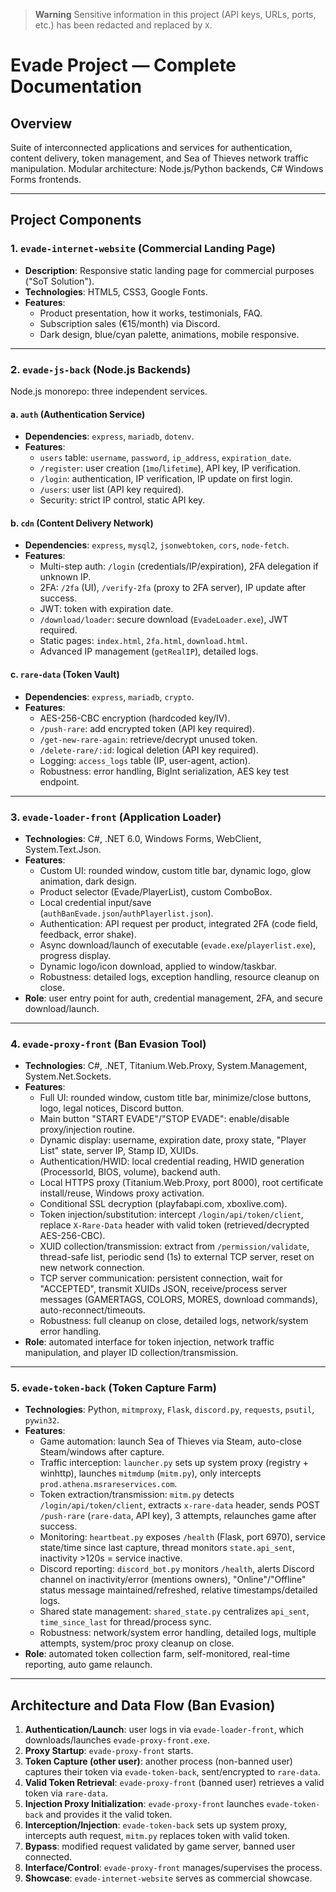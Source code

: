 > **Warning**
> Sensitive information in this project (API keys, URLs, ports, etc.) has been redacted and replaced by `X`.

# Evade Project — Complete Documentation

## Overview

Suite of interconnected applications and services for authentication, content delivery, token management, and Sea of Thieves network traffic manipulation. Modular architecture: Node.js/Python backends, C# Windows Forms frontends.

---

## Project Components

### 1. `evade-internet-website` (Commercial Landing Page)

- **Description**: Responsive static landing page for commercial purposes ("SoT Solution").
- **Technologies**: HTML5, CSS3, Google Fonts.
- **Features**:
  - Product presentation, how it works, testimonials, FAQ.
  - Subscription sales (€15/month) via Discord.
  - Dark design, blue/cyan palette, animations, mobile responsive.

---

### 2. `evade-js-back` (Node.js Backends)

Node.js monorepo: three independent services.

#### a. `auth` (Authentication Service)

- **Dependencies**: `express`, `mariadb`, `dotenv`.
- **Features**:
  - `users` table: `username`, `password`, `ip_address`, `expiration_date`.
  - `/register`: user creation (`1mo`/`lifetime`), API key, IP verification.
  - `/login`: authentication, IP verification, IP update on first login.
  - `/users`: user list (API key required).
  - Security: strict IP control, static API key.

#### b. `cdn` (Content Delivery Network)

- **Dependencies**: `express`, `mysql2`, `jsonwebtoken`, `cors`, `node-fetch`.
- **Features**:
  - Multi-step auth: `/login` (credentials/IP/expiration), 2FA delegation if unknown IP.
  - 2FA: `/2fa` (UI), `/verify-2fa` (proxy to 2FA server), IP update after success.
  - JWT: token with expiration date.
  - `/download/loader`: secure download (`EvadeLoader.exe`), JWT required.
  - Static pages: `index.html`, `2fa.html`, `download.html`.
  - Advanced IP management (`getRealIP`), detailed logs.

#### c. `rare-data` (Token Vault)

- **Dependencies**: `express`, `mariadb`, `crypto`.
- **Features**:
  - AES-256-CBC encryption (hardcoded key/IV).
  - `/push-rare`: add encrypted token (API key required).
  - `/get-new-rare-again`: retrieve/decrypt unused token.
  - `/delete-rare/:id`: logical deletion (API key required).
  - Logging: `access_logs` table (IP, user-agent, action).
  - Robustness: error handling, BigInt serialization, AES key test endpoint.

---

### 3. `evade-loader-front` (Application Loader)

- **Technologies**: C#, .NET 6.0, Windows Forms, WebClient, System.Text.Json.
- **Features**:
  - Custom UI: rounded window, custom title bar, dynamic logo, glow animation, dark design.
  - Product selector (Evade/PlayerList), custom ComboBox.
  - Local credential input/save (`authBanEvade.json`/`authPlayerlist.json`).
  - Authentication: API request per product, integrated 2FA (code field, feedback, error shake).
  - Async download/launch of executable (`evade.exe`/`playerlist.exe`), progress display.
  - Dynamic logo/icon download, applied to window/taskbar.
  - Robustness: detailed logs, exception handling, resource cleanup on close.
- **Role**: user entry point for auth, credential management, 2FA, and secure download/launch.

---

### 4. `evade-proxy-front` (Ban Evasion Tool)

- **Technologies**: C#, .NET, Titanium.Web.Proxy, System.Management, System.Net.Sockets.
- **Features**:
  - Full UI: rounded window, custom title bar, minimize/close buttons, logo, legal notices, Discord button.
  - Main button "START EVADE"/"STOP EVADE": enable/disable proxy/injection routine.
  - Dynamic display: username, expiration date, proxy state, "Player List" state, server IP, Stamp ID, XUIDs.
  - Authentication/HWID: local credential reading, HWID generation (ProcessorId, BIOS, volume), backend auth.
  - Local HTTPS proxy (Titanium.Web.Proxy, port 8000), root certificate install/reuse, Windows proxy activation.
  - Conditional SSL decryption (playfabapi.com, xboxlive.com).
  - Token injection/substitution: intercept `/login/api/token/client`, replace `X-Rare-Data` header with valid token (retrieved/decrypted AES-256-CBC).
  - XUID collection/transmission: extract from `/permission/validate`, thread-safe list, periodic send (1s) to external TCP server, reset on new network connection.
  - TCP server communication: persistent connection, wait for "ACCEPTED", transmit XUIDs JSON, receive/process server messages (GAMERTAGS, COLORS, MORES, download commands), auto-reconnect/timeouts.
  - Robustness: full cleanup on close, detailed logs, network/system error handling.
- **Role**: automated interface for token injection, network traffic manipulation, and player ID collection/transmission.

---

### 5. `evade-token-back` (Token Capture Farm)

- **Technologies**: Python, `mitmproxy`, `Flask`, `discord.py`, `requests`, `psutil`, `pywin32`.
- **Features**:
  - Game automation: launch Sea of Thieves via Steam, auto-close Steam/windows after capture.
  - Traffic interception: `launcher.py` sets up system proxy (registry + winhttp), launches `mitmdump` (`mitm.py`), only intercepts `prod.athena.msrareservices.com`.
  - Token extraction/transmission: `mitm.py` detects `/login/api/token/client`, extracts `x-rare-data` header, sends POST `/push-rare` (`rare-data`, API key), 3 attempts, relaunches game after success.
  - Monitoring: `heartbeat.py` exposes `/health` (Flask, port 6970), service state/time since last capture, thread monitors `state.api_sent`, inactivity >120s = service inactive.
  - Discord reporting: `discord_bot.py` monitors `/health`, alerts Discord channel on inactivity/error (mentions owners), "Online"/"Offline" status message maintained/refreshed, relative timestamps/detailed logs.
  - Shared state management: `shared_state.py` centralizes `api_sent`, `time_since_last` for thread/process sync.
  - Robustness: network/system error handling, detailed logs, multiple attempts, system/proc proxy cleanup on close.
- **Role**: automated token collection farm, self-monitored, real-time reporting, auto game relaunch.

---

## Architecture and Data Flow (Ban Evasion)

1. **Authentication/Launch**: user logs in via `evade-loader-front`, which downloads/launches `evade-proxy-front.exe`.
2. **Proxy Startup**: `evade-proxy-front` starts.
3. **Token Capture (other user)**: another process (non-banned user) captures their token via `evade-token-back`, sent/encrypted to `rare-data`.
4. **Valid Token Retrieval**: `evade-proxy-front` (banned user) retrieves a valid token via `rare-data`.
5. **Injection Proxy Initialization**: `evade-proxy-front` launches `evade-token-back` and provides it the valid token.
6. **Interception/Injection**: `evade-token-back` sets up system proxy, intercepts auth request, `mitm.py` replaces token with valid token.
7. **Bypass**: modified request validated by game server, banned user connected.
8. **Interface/Control**: `evade-proxy-front` manages/supervises the process.
9. **Showcase**: `evade-internet-website` serves as commercial showcase.
